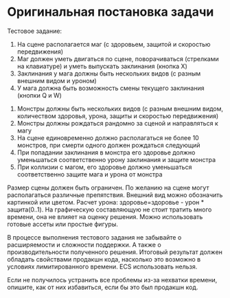 # Оригинальная постановка задачи

Тестовое задание:

1. На сцене располагается маг (с здоровьем, защитой и скоростью передвижения)
2. Маг должен уметь двигаться по сцене, поворачиваться (стрелками на клавиатуре) и уметь выпускать заклинания (кнопка X)
3. Заклинания у мага должны быть нескольких видов (с разным внешним видом и уроном)
4. У мага должна быть возможность смены текущего заклинания (кнопки Q и W)

[]()

1. Монстры должны быть нескольких видов (с разным внешним видом, количеством здоровья, урона, защиты и скоростью передвижения)
2. Монстры должны рождаться рандомно за сценой и направляться к магу
3. На сцене единовременно должно располагаться не более 10 монстров, при смерти одного должен рождаться следующий
4. При попадании заклинания в монстра его здоровье должно уменьшаться соответственно урону заклинания и защите монстра
5. При коллизии с магом, его здоровье должно уменьшаться соответственно защите мага и урона от монстра

Размер сцены должен быть ограничен.
По желанию на сцене могут располагаться различные препятствия.
Внешний вид можно обозначить картинкой или цветом.
Расчет урона: здоровье=здоровье - урон * защита(0..1).
На графическую составляющую не стоит тратить много времени, она не влияет на оценку решения. Можно использовать готовые ассеты или простые фигуры.

В процессе выполнения тестового задания не забывайте о расширяемости и сложности поддержки. А также о производительности полученного решения. Итоговый результат должен обладать свойствами продакшн кода, насколько это возможно в условиях лимитированного времени. ECS использовать нельзя.

Если не получилось устранить все проблемы из-за нехватки времени, опишите, как от них избавиться, если бы это был продакшн код.